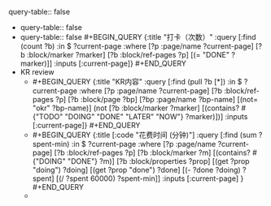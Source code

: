 query-table:: false

- query-table:: false
- query-table:: false
  #+BEGIN_QUERY
  {:title "打卡（次数）"
   :query [:find (count ?b)
           :in $ ?current-page
           :where
           [?p :page/name ?current-page]
           [?b :block/marker ?marker]
           [?b :block/ref-pages ?p]
           [(= "DONE" ?marker)]]
   :inputs [:current-page]}
  #+END_QUERY
- KR review
	- #+BEGIN_QUERY
	  {:title "KR内容"
	   :query [:find (pull ?b [*])
	           :in $ ?current-page
	           :where
	           [?p :page/name ?current-page]
	           [?b :block/ref-pages ?p]
	           [?b :block/page ?bp]
	           [?bp :page/name ?bp-name]
	           [(not= "okr" ?bp-name)]
	           (not [?b :block/marker ?marker]
	           [(contains? #{"TODO" "DOING" "DONE" "LATER" "NOW"} ?marker)])]
	   :inputs [:current-page]}
	  #+END_QUERY
	- #+BEGIN_QUERY
	  {:title [:code "花费时间 (分钟)"]
	  :query [:find (sum ?spent-min)
	               :in $ ?current-page
	                            :where
	                            [?p :page/name ?current-page]
	                            [?b :block/ref-pages ?p]
	                            [?b :block/marker ?m]
	                            [(contains? #{"DOING" "DONE"} ?m)]
	                            [?b :block/properties ?prop]
	                            [(get ?prop "doing") ?doing]
	                            [(get ?prop "done") ?done]
	                            [(- ?done ?doing) ?spent]
	                            [(/ ?spent 60000) ?spent-min]]
	                :inputs [:current-page]
	  }
	  #+END_QUERY
	-